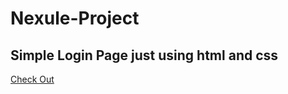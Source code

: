 # Nexule-Project
## Simple Login Page just using html and css
[Check Out](https://vishnu-pp.github.io/Nexule-Project/)
